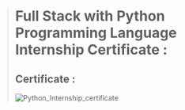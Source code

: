 > # **Full Stack with Python Programming Language Internship Certificate :**
> ## **Certificate :**
>   ![Python_Internship_certificate](https://user-images.githubusercontent.com/91953148/209964068-2d25d18b-2f26-456e-8755-b1131237531a.jpg)
